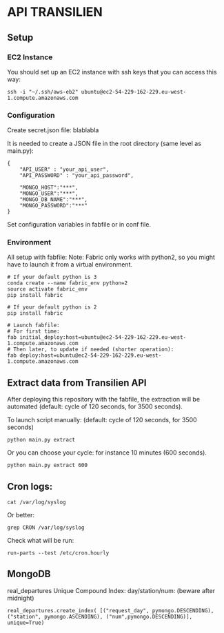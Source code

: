 # API TRANSILIEN

## Setup

### EC2 Instance
You should set up an EC2 instance with ssh keys that you can access this way:
```
ssh -i "~/.ssh/aws-eb2" ubuntu@ec2-54-229-162-229.eu-west-1.compute.amazonaws.com
```

### Configuration
Create secret.json file: blablabla

It is needed to create a JSON file in the root directory (same level as main.py):
```
{
    "API_USER" : "your_api_user",
    "API_PASSWORD" : "your_api_password",

    "MONGO_HOST":"***",
    "MONGO_USER":"***",
    "MONGO_DB_NAME":"***",
    "MONGO_PASSWORD":"***"
}
```

Set configuration variables in fabfile or in conf file.

### Environment

All setup with fabfile:
Note: Fabric only works with python2, so you might have to launch it from a virtual environment.
```
# If your default python is 3
conda create --name fabric_env python=2
source activate fabric_env
pip install fabric

# If your default python is 2
pip install fabric

# Launch fabfile:
# For first time:
fab initial_deploy:host=ubuntu@ec2-54-229-162-229.eu-west-1.compute.amazonaws.com
# Then later, to update if needed (shorter operation):
fab deploy:host=ubuntu@ec2-54-229-162-229.eu-west-1.compute.amazonaws.com

```



## Extract data from Transilien API
After deploying this repository with the fabfile, the extraction will be automated (default: cycle of 120 seconds, for 3500 seconds).

To launch script manually: (default: cycle of 120 seconds, for 3500 seconds)
```
python main.py extract
```
Or you can choose your cycle: for instance 10 minutes (600 seconds).
```
python main.py extract 600
```

## Cron logs:

```
cat /var/log/syslog
```
Or better:
```
grep CRON /var/log/syslog
```
Check what will be run:
```
run-parts --test /etc/cron.hourly
```

## MongoDB

real_departures Unique Compound Index: day/station/num:
(beware after midnight)
```
real_departures.create_index( [("request_day", pymongo.DESCENDING), ("station", pymongo.ASCENDING), ("num",pymongo.DESCENDING)], unique=True)
```
